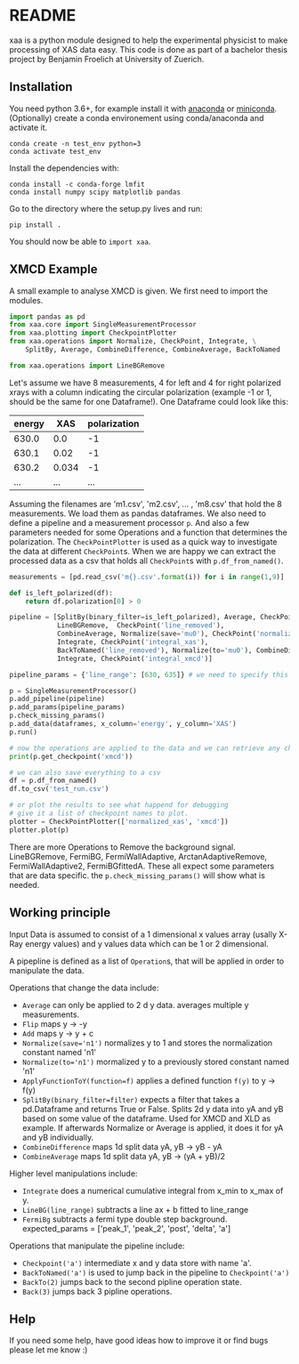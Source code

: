 # README #

xaa is a python module designed to help the experimental physicist to make processing of XAS data easy. This code is done as part of a bachelor thesis project by Benjamin Froelich at University of Zuerich.

## Installation ##

You need python 3.6+, for example install it with [anaconda](https://www.anaconda.com) or [miniconda](https://conda.io). (Optionally) create a conda environement using conda/anaconda and activate it.

	conda create -n test_env python=3
	conda activate test_env

Install the dependencies with:

    conda install -c conda-forge lmfit
    conda install numpy scipy matplotlib pandas

Go to the directory where the setup.py lives and run:

	pip install .

You should now be able to `import xaa`.

## XMCD Example ##

A small example to analyse XMCD is given. We first need to import the modules.

```python
import pandas as pd
from xaa.core import SingleMeasurementProcessor
from xaa.plotting import CheckpointPlotter
from xaa.operations import Normalize, CheckPoint, Integrate, \
    SplitBy, Average, CombineDifference, CombineAverage, BackToNamed

from xaa.operations import LineBGRemove
```

Let's assume we have 8 measurements, 4 for left and 4 for right polarized xrays with a column indicating the circular polarization (example -1 or 1, should be the same for one Dataframe!). One Dataframe could look like this:

| energy | XAS   | polarization |
|--------|-------|--------------|
| 630.0  | 0.0   | -1           |
| 630.1  | 0.02  | -1           |
| 630.2  | 0.034 | -1           |
| ...    | ...   | ...          |

Assuming the filenames are 'm1.csv', 'm2.csv', ... , 'm8.csv' that hold the 8 measurements. We load them as pandas dataframes. We also need to define a pipeline and a measurement processor `p`. And also a few parameters needed for some Operations and a function that determines the polarization. The `CheckPointPlotter` is used as a quick way to investigate the data at different `CheckPoint`s. When we are happy we can extract the processed data as a csv that holds all `CheckPoint`s with `p.df_from_named()`.

```python
measurements = [pd.read_csv('m{}.csv'.format(i)) for i in range(1,9)]

def is_left_polarized(df):
    return df.polarization[0] > 0

pipeline = [SplitBy(binary_filter=is_left_polarized), Average, CheckPoint('raw'), 
            LineBGRemove,  CheckPoint('line_removed'),
            CombineAverage, Normalize(save='mu0'), CheckPoint('normalized_xas'),
            Integrate, CheckPoint('integral_xas'),
            BackToNamed('line_removed'), Normalize(to='mu0'), CombineDifference, CheckPoint('xmcd'),
            Integrate, CheckPoint('integral_xmcd')]

pipeline_params = {'line_range': [630, 635]} # we need to specify this because of the LineBgRemove Operation.

p = SingleMeasurementProcessor()
p.add_pipeline(pipeline)
p.add_params(pipeline_params)
p.check_missing_params()
p.add_data(dataframes, x_column='energy', y_column='XAS')
p.run()

# now the operations are applied to the data and we can retrieve any checkpoint with
print(p.get_checkpoint('xmcd'))

# we can also save everything to a csv
df = p.df_from_named()
df.to_csv('test_run.csv')

# or plot the results to see what happend for debugging
# give it a list of checkpoint names to plot.
plotter = CheckPointPlotter(['normalized_xas', 'xmcd'])
plotter.plot(p)

```

There are more Operations to Remove the background signal. LineBGRemove, FermiBG, FermiWallAdaptive, ArctanAdaptiveRemove, FermiWallAdaptive2, FermiBGfittedA. These all expect some parameters that are data specific. the `p.check_missing_params()` will show what is needed.

## Working principle ##

Input Data is assumed to consist of a 1 dimensional x values array (usally X-Ray energy values) and y values data which can be 1 or 2 dimensional.

A pipepline is defined as a list of `Operation`s, that will be applied in order to manipulate the data.

Operations that change the data include:

* `Average` can only be applied to 2 d y data. averages multiple y measurements.
* `Flip` maps y &rarr; -y
* `Add` maps y &rarr; y + c
* `Normalize(save='n1')` normalizes y to 1 and stores the normalization constant named 'n1'
* `Normalize(to='n1')` mormalized y to a previously stored constant named 'n1'
* `ApplyFunctionToY(function=f)` applies a defined function `f(y)` to y &rarr; f(y)
* `SplitBy(binary_filter=filter)` expects a filter that takes a pd.Dataframe and returns True or False. Splits 2d y data into yA and yB based on some value of the dataframe. Used for XMCD and XLD as example. If afterwards Normalize or Average is applied, it does it for yA and yB individually.
* `CombineDifference` maps 1d split data yA, yB &rarr; yB - yA
* `CombineAverage` maps 1d split data yA, yB &rarr; (yA + yB)/2

Higher level manipulations include:

* `Integrate` does a numerical cumulative integral from x_min to x_max of y.
* `LineBG(line_range)` subtracts a line ax + b fitted to line_range
* `FermiBg` subtracts a fermi type double step background. expected_params = ['peak_1', 'peak_2', 'post', 'delta', 'a']

Operations that manipulate the pipeline include:

* `Checkpoint('a')` intermediate x and y data store with name 'a'.
* `BackToNamed('a')` is used to jump back in the pipeline to `Checkpoint('a')`
* `BackTo(2)` jumps back to the second pipline operation state.
* `Back(3)` jumps back 3 pipline operations.


## Help ##

If you need some help, have good ideas how to improve it or find bugs please let me know :)
